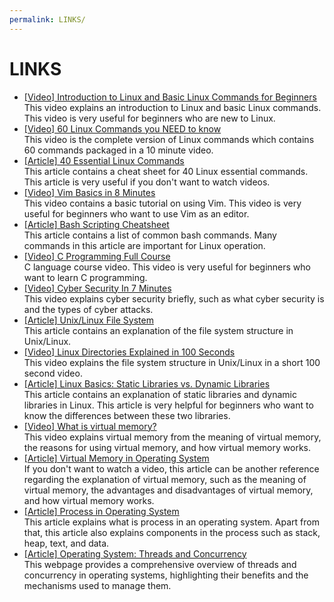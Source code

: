 ```yaml
---
permalink: LINKS/
---
```


# LINKS

* [[Video] Introduction to Linux and Basic Linux Commands for Beginners](https://youtu.be/IVquJh3DXUA?si=W0bT9dpQEv9vYreg)<br>
This video explains an introduction to Linux and basic Linux commands. This video is very useful for beginners who are new to Linux.
* [[Video] 60 Linux Commands you NEED to know](https://youtu.be/gd7BXuUQ91w?si=gZAfyMBcjgZvXskF)<br>
This video is the complete version of Linux commands which contains 60 commands packaged in a 10 minute video.
* [[Article] 40 Essential Linux Commands](https://www.hostinger.com/tutorials/linux-commands)<br>
This article contains a cheat sheet for 40 Linux essential commands. This article is very useful if you don't want to watch videos.
* [[Video] Vim Basics in 8 Minutes](https://youtu.be/ggSyF1SVFr4?si=fTMMxuGP3KVPI5tj)<br>
This video contains a basic tutorial on using Vim. This video is very useful for beginners who want to use Vim as an editor.
* [[Article] Bash Scripting Cheatsheet](https://devhints.io/bash)<br>
This article contains a list of common bash commands. Many commands in this article are important for Linux operation.
* [[Video] C Programming Full Course](https://www.youtube.com/watch?v=87SH2Cn0s9A)<br>
C language course video. This video is very useful for beginners who want to learn C programming.
* [[Video] Cyber Security In 7 Minutes](https://www.youtube.com/watch?v=inWWhr5tnEA)<br>
This video explains cyber security briefly, such as what cyber security is and the types of cyber attacks.
* [[Article] Unix/Linux File System](https://www.geeksforgeeks.org/unix-file-system/)<br>
This article contains an explanation of the file system structure in Unix/Linux.
* [[Video] Linux Directories Explained in 100 Seconds](https://www.youtube.com/watch?v=42iQKuQodW4)<br>
This video explains the file system structure in Unix/Linux in a short 100 second video.
* [[Article] Linux Basics: Static Libraries vs. Dynamic Libraries](https://medium.com/swlh/linux-basics-static-libraries-vs-dynamic-libraries-a7bcf8157779)<br>
This article contains an explanation of static libraries and dynamic libraries in Linux. This article is very helpful for beginners who want to know the differences between these two libraries.
* [[Video] What is virtual memory?](https://www.youtube.com/watch?v=2quKyPnUShQ)<br>
This video explains virtual memory from the meaning of virtual memory, the reasons for using virtual memory, and how virtual memory works.
* [[Article] Virtual Memory in Operating System](https://www.geeksforgeeks.org/virtual-memory-in-operating-system/)<br>
If you don't want to watch a video, this article can be another reference regarding the explanation of virtual memory, such as the meaning of virtual memory, the advantages and disadvantages of virtual memory, and how virtual memory works.
* [[Article] Process in Operating System](https://byjus.com/gate/process-in-operating-system-notes/)<br>
This article explains what is process in an operating system. Apart from that, this article also explains components in the process such as stack, heap, text, and data.
* [[Article] Operating System: Threads and Concurrency](https://medium.com/@akhandmishra/operating-system-threads-and-concurrency-aec2036b90f8)<br>
This webpage provides a comprehensive overview of threads and concurrency in operating systems, highlighting their benefits and the mechanisms used to manage them. 
